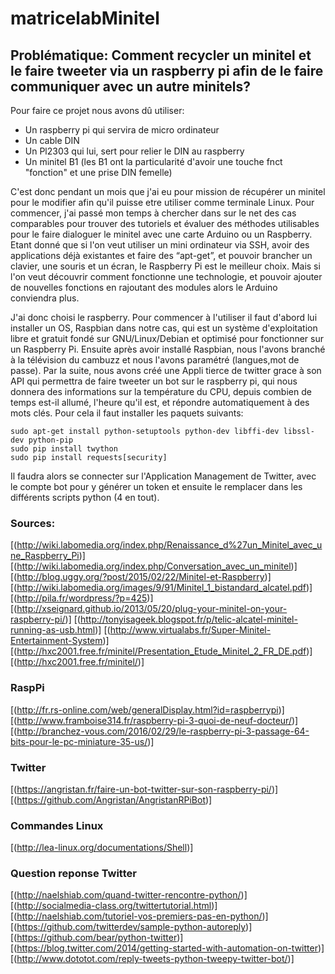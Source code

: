 # matricelabMinitel
## Problématique: Comment recycler un minitel et le faire tweeter via un raspberry pi afin de le faire communiquer avec un autre minitels?
Pour faire ce projet nous avons dû utiliser:
- Un raspberry pi qui servira de micro ordinateur
- Un cable DIN
- Un Pl2303 qui lui, sert pour relier le DIN au raspberry
- Un minitel B1 (les B1 ont la particularité d'avoir une touche fnct "fonction" et une prise DIN femelle)

C'est donc pendant un mois que j'ai eu pour mission de récupérer un minitel pour le modifier afin qu'il puisse etre utiliser comme terminale Linux. Pour commencer, j'ai passé mon temps à chercher dans sur le net des cas comparables pour trouver des tutoriels et évaluer des méthodes utilisables pour le faire dialoguer le minitel avec une carte Arduino ou un Raspberry. Etant donné que si l'on veut utiliser un mini ordinateur via SSH, avoir des applications déjà existantes et faire des “apt-get”, et pouvoir brancher un clavier, une souris et un écran, le Raspberry Pi est le meilleur choix.
Mais si l'on veut découvrir comment fonctionne une technologie, et pouvoir ajouter de nouvelles fonctions en rajoutant des modules alors le Arduino conviendra plus.

J'ai donc choisi le raspberry. Pour commencer à l'utiliser il faut d'abord lui installer un OS, Raspbian dans notre cas, qui est un système d'exploitation libre et gratuit fondé sur GNU/Linux/Debian et optimisé pour fonctionner sur un Raspberry Pi. Ensuite après avoir installé Raspbian, nous l'avons branché à la télévision du cambuzz et nous l'avons paramétré (langues,mot de passe).
Par la suite, nous avons créé une Appli tierce de twitter grace à son API qui permettra de faire tweeter un bot sur le raspberry pi, qui nous donnera des informations sur la température du CPU, depuis combien de temps est-il allumé, l'heure qu'il est, et répondre automatiquement à des mots clés. Pour cela il faut installer les paquets suivants:

``` shell
sudo apt-get install python-setuptools python-dev libffi-dev libssl-dev python-pip
sudo pip install twython
sudo pip install requests[security]
```


Il faudra alors se connecter sur l'Application Management de Twitter, avec le compte bot
pour y générer un token et ensuite le remplacer dans les différents scripts python (4 en tout).

### Sources:
[(http://wiki.labomedia.org/index.php/Renaissance_d%27un_Minitel_avec_une_Raspberry_Pi)]
[(http://wiki.labomedia.org/index.php/Conversation_avec_un_minitel)]
[(http://blog.uggy.org/?post/2015/02/22/Minitel-et-Raspberry)]
[(http://wiki.labomedia.org/images/9/91/Minitel_1_bistandard_alcatel.pdf)]
[(http://pila.fr/wordpress/?p=425)]
[(http://xseignard.github.io/2013/05/20/plug-your-minitel-on-your-raspberry-pi/)]
[(http://tonyisageek.blogspot.fr/p/telic-alcatel-minitel-running-as-usb.html)]
[(http://www.virtualabs.fr/Super-Minitel-Entertainment-System)]
[(http://hxc2001.free.fr/minitel/Presentation_Etude_Minitel_2_FR_DE.pdf)]
[(http://hxc2001.free.fr/minitel/)]

### RaspPi
[(http://fr.rs-online.com/web/generalDisplay.html?id=raspberrypi)]
[(http://www.framboise314.fr/raspberry-pi-3-quoi-de-neuf-docteur/)]
[(http://branchez-vous.com/2016/02/29/le-raspberry-pi-3-passage-64-bits-pour-le-pc-miniature-35-us/)]

### Twitter
[(https://angristan.fr/faire-un-bot-twitter-sur-son-raspberry-pi/)]
[(https://github.com/Angristan/AngristanRPiBot)]

### Commandes Linux 
[(http://lea-linux.org/documentations/Shell)]

### Question reponse Twitter
[(http://naelshiab.com/quand-twitter-rencontre-python/)]
[(http://socialmedia-class.org/twittertutorial.html)]
[(http://naelshiab.com/tutoriel-vos-premiers-pas-en-python/)]
[(https://github.com/twitterdev/sample-python-autoreply)]
[(https://github.com/bear/python-twitter)]
[(https://blog.twitter.com/2014/getting-started-with-automation-on-twitter)]
[(http://www.dototot.com/reply-tweets-python-tweepy-twitter-bot/)]

